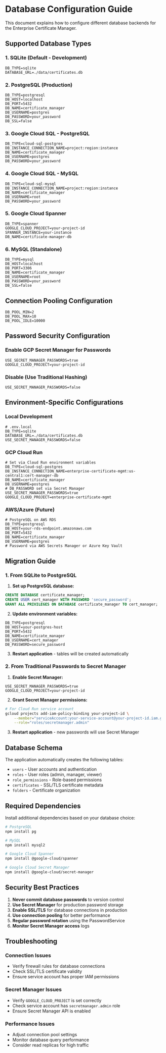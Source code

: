 # Database Configuration Guide

This document explains how to configure different database backends for the Enterprise Certificate Manager.

## Supported Database Types

### 1. SQLite (Default - Development)
```env
DB_TYPE=sqlite
DATABASE_URL=./data/certificates.db
```

### 2. PostgreSQL (Production)
```env
DB_TYPE=postgresql
DB_HOST=localhost
DB_PORT=5432
DB_NAME=certificate_manager
DB_USERNAME=postgres
DB_PASSWORD=your_password
DB_SSL=false
```

### 3. Google Cloud SQL - PostgreSQL
```env
DB_TYPE=cloud-sql-postgres
DB_INSTANCE_CONNECTION_NAME=project:region:instance
DB_NAME=certificate_manager
DB_USERNAME=postgres
DB_PASSWORD=your_password
```

### 4. Google Cloud SQL - MySQL
```env
DB_TYPE=cloud-sql-mysql
DB_INSTANCE_CONNECTION_NAME=project:region:instance
DB_NAME=certificate_manager
DB_USERNAME=root
DB_PASSWORD=your_password
```

### 5. Google Cloud Spanner
```env
DB_TYPE=spanner
GOOGLE_CLOUD_PROJECT=your-project-id
SPANNER_INSTANCE=your-instance
DB_NAME=certificate-manager-db
```

### 6. MySQL (Standalone)
```env
DB_TYPE=mysql
DB_HOST=localhost
DB_PORT=3306
DB_NAME=certificate_manager
DB_USERNAME=root
DB_PASSWORD=your_password
DB_SSL=false
```

## Connection Pooling Configuration

```env
DB_POOL_MIN=2
DB_POOL_MAX=10
DB_POOL_IDLE=10000
```

## Password Security Configuration

### Enable GCP Secret Manager for Passwords
```env
USE_SECRET_MANAGER_PASSWORDS=true
GOOGLE_CLOUD_PROJECT=your-project-id
```

### Disable (Use Traditional Hashing)
```env
USE_SECRET_MANAGER_PASSWORDS=false
```

## Environment-Specific Configurations

### Local Development
```env
# .env.local
DB_TYPE=sqlite
DATABASE_URL=./data/certificates.db
USE_SECRET_MANAGER_PASSWORDS=false
```

### GCP Cloud Run
```env
# Set via Cloud Run environment variables
DB_TYPE=cloud-sql-postgres
DB_INSTANCE_CONNECTION_NAME=enterprise-certificate-mgmt:us-central1:cert-manager-db
DB_NAME=certificate_manager
DB_USERNAME=postgres
# DB_PASSWORD set via Secret Manager
USE_SECRET_MANAGER_PASSWORDS=true
GOOGLE_CLOUD_PROJECT=enterprise-certificate-mgmt
```

### AWS/Azure (Future)
```env
# PostgreSQL on AWS RDS
DB_TYPE=postgresql
DB_HOST=your-rds-endpoint.amazonaws.com
DB_PORT=5432
DB_NAME=certificate_manager
DB_USERNAME=postgres
# Password via AWS Secrets Manager or Azure Key Vault
```

## Migration Guide

### 1. From SQLite to PostgreSQL

1. **Set up PostgreSQL database:**
```sql
CREATE DATABASE certificate_manager;
CREATE USER cert_manager WITH PASSWORD 'secure_password';
GRANT ALL PRIVILEGES ON DATABASE certificate_manager TO cert_manager;
```

2. **Update environment variables:**
```env
DB_TYPE=postgresql
DB_HOST=your-postgres-host
DB_PORT=5432
DB_NAME=certificate_manager
DB_USERNAME=cert_manager
DB_PASSWORD=secure_password
```

3. **Restart application** - tables will be created automatically

### 2. From Traditional Passwords to Secret Manager

1. **Enable Secret Manager:**
```env
USE_SECRET_MANAGER_PASSWORDS=true
GOOGLE_CLOUD_PROJECT=your-project-id
```

2. **Grant Secret Manager permissions:**
```bash
# For Cloud Run service account
gcloud projects add-iam-policy-binding your-project-id \
    --member="serviceAccount:your-service-account@your-project-id.iam.gserviceaccount.com" \
    --role="roles/secretmanager.admin"
```

3. **Restart application** - new passwords will use Secret Manager

## Database Schema

The application automatically creates the following tables:
- `users` - User accounts and authentication
- `roles` - User roles (admin, manager, viewer)
- `role_permissions` - Role-based permissions
- `certificates` - SSL/TLS certificate metadata
- `folders` - Certificate organization

## Required Dependencies

Install additional dependencies based on your database choice:

```bash
# PostgreSQL
npm install pg

# MySQL
npm install mysql2

# Google Cloud Spanner
npm install @google-cloud/spanner

# Google Cloud Secret Manager
npm install @google-cloud/secret-manager
```

## Security Best Practices

1. **Never commit database passwords** to version control
2. **Use Secret Manager** for production password storage
3. **Enable SSL/TLS** for database connections in production
4. **Use connection pooling** for better performance
5. **Regular password rotation** using the PasswordService
6. **Monitor Secret Manager access** logs

## Troubleshooting

### Connection Issues
- Verify firewall rules for database connections
- Check SSL/TLS certificate validity
- Ensure service account has proper IAM permissions

### Secret Manager Issues
- Verify `GOOGLE_CLOUD_PROJECT` is set correctly
- Check service account has `secretmanager.admin` role
- Ensure Secret Manager API is enabled

### Performance Issues
- Adjust connection pool settings
- Monitor database query performance
- Consider read replicas for high traffic